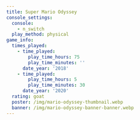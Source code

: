 ```yaml
---
title: Super Mario Odyssey
console_settings:
  console:
    - n_switch
  play_method: physical
game_info:
  times_played:
    - time_played:
        play_time_hours: 75
        play_time_minutes: ''
      date_year: '2018'
    - time_played:
        play_time_hours: 5
        play_time_minutes: 30
      date_year: '2020'
  rating: goat
  poster: /img/mario-odyssey-thumbnail.webp
  banner: /img/mario-odyssey-banner-banner.webp
---
```

